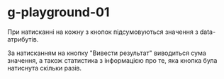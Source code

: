 # g-playground-01

При натисканні на кожну з кнопок підсумовуються значення з data-атрибутів.

За натисканням на кнопку "Вивести результат" виводиться сума значення, а також статистика з інформацією про те, яка кнопка була натиснута скільки разів.
